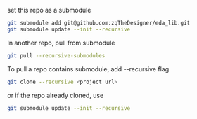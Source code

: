 set this repo as a submodule
```sh
git submodule add git@github.com:zqTheDesigner/eda_lib.git
git submodule update --init --recursive
```

In another repo, pull from submodule
```sh
git pull --recursive-submodules
```

To pull a repo contains submodule, add --recursive flag
```sh
git clone --recursive <project url>
```
or if the repo already cloned, use
```sh
git submodule update --init --recursive
```